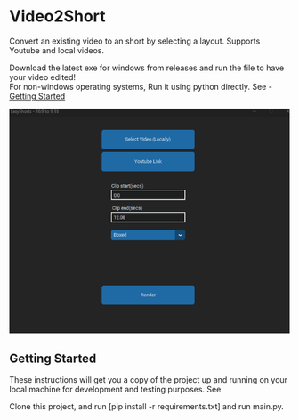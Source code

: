 # Video2Short
Convert an existing video to an short by selecting a layout. Supports Youtube and local videos.        

Download the latest exe for windows from releases and run the file to have your video edited!         
For non-windows operating systems, Run it using python directly. See - [Getting Started](#getting_started)    

![Image](screenshot-showcase.png)   


## Getting Started <a name = "getting_started"></a>

These instructions will get you a copy of the project up and running on your local machine for development and testing purposes. See 

Clone this project, and run [pip install -r requirements.txt] and run main.py.      
        


